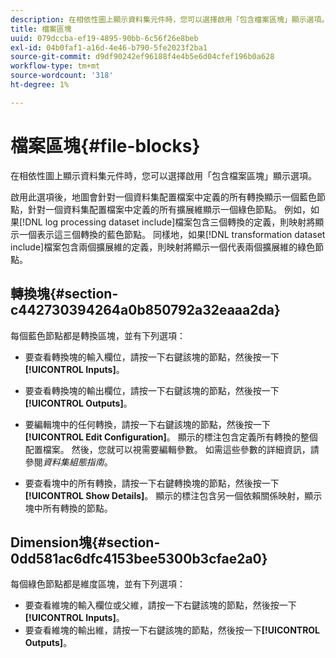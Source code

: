 ```yaml
---
description: 在相依性圖上顯示資料集元件時，您可以選擇啟用「包含檔案區塊」顯示選項。
title: 檔案區塊
uuid: 079dccba-ef19-4895-90bb-6c56f26e8beb
exl-id: 04b0faf1-a16d-4e46-b790-5fe2023f2ba1
source-git-commit: d9df90242ef96188f4e4b5e6d04cfef196b0a628
workflow-type: tm+mt
source-wordcount: '318'
ht-degree: 1%

---
```


# 檔案區塊{#file-blocks}

在相依性圖上顯示資料集元件時，您可以選擇啟用「包含檔案區塊」顯示選項。

啟用此選項後，地圖會針對一個資料集配置檔案中定義的所有轉換顯示一個藍色節點，針對一個資料集配置檔案中定義的所有擴展維顯示一個綠色節點。 例如，如果[!DNL log processing dataset include]檔案包含三個轉換的定義，則映射將顯示一個表示這三個轉換的藍色節點。 同樣地，如果[!DNL transformation dataset include]檔案包含兩個擴展維的定義，則映射將顯示一個代表兩個擴展維的綠色節點。

## 轉換塊{#section-c442730394264a0b850792a32eaaa2da}

每個藍色節點都是轉換區塊，並有下列選項：

* 要查看轉換塊的輸入欄位，請按一下右鍵該塊的節點，然後按一下&#x200B;**[!UICONTROL Inputs]**。
* 要查看轉換塊的輸出欄位，請按一下右鍵該塊的節點，然後按一下&#x200B;**[!UICONTROL Outputs]**。
* 要編輯塊中的任何轉換，請按一下右鍵該塊的節點，然後按一下&#x200B;**[!UICONTROL Edit Configuration]**。 顯示的標注包含定義所有轉換的整個配置檔案。 然後，您就可以視需要編輯參數。 如需這些參數的詳細資訊，請參閱&#x200B;*資料集組態指南*。

* 要查看塊中的所有轉換，請按一下右鍵轉換塊的節點，然後按一下&#x200B;**[!UICONTROL Show Details]**。 顯示的標注包含另一個依賴關係映射，顯示塊中所有轉換的節點。

## Dimension塊{#section-0dd581ac6dfc4153bee5300b3cfae2a0}

每個綠色節點都是維度區塊，並有下列選項：

* 要查看維塊的輸入欄位或父維，請按一下右鍵該塊的節點，然後按一下&#x200B;**[!UICONTROL Inputs]**。
* 要查看維塊的輸出維，請按一下右鍵該塊的節點，然後按一下&#x200B;**[!UICONTROL Outputs]**。
